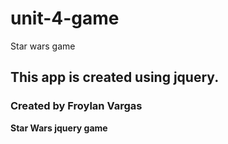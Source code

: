 # unit-4-game
Star wars game

## This app is created using jquery.
### Created by Froylan Vargas

**Star Wars jquery game**
